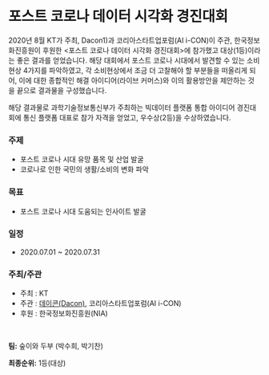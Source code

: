 # 포스트 코로나 데이터 시각화 경진대회

2020년 8월 KT가 주최, Dacon1)과 코리아스타트업포럼(AI i-CON)이 주관, 한국정보화진흥원이 후원한 <포스트 코로나 데이터 시각화 경진대회>에 참가했고 대상(1등)이라는 좋은 결과를 얻었습니다. 
해당 대회에서 포스트 코로나 시대에서 발견할 수 있는 소비현상 4가지를 파악하였고, 
각 소비현상에서 조금 더 고찰해야 할 부분들을 떠올리게 되어, 이에 대한 종합적인 
해결 아이디어(라이브 커머스)와 이의 활용방안을 제안하는 것을 끝으로 결과물을 구성했습니다. 

해당 결과물로 과학기술정보통신부가 주최하는 빅데이터 플랫폼 통합 아이디어 경진대회에 
통신 플랫폼 대표로 참가 자격을 얻었고, 우수상(2등)을 수상하였습니다.


### 주제

- 포스트 코로나 시대 유망 품목 및 산업 발굴
- 코로나로 인한 국민의 생활/소비의 변화 파악

### 목표

- 포스트 코로나 시대 도움되는 인사이트 발굴

### 일정

- 2020.07.01 ~ 2020.07.31

### 주최/주관

- 주최 : KT
- 주관 : [데이콘(Dacon)](https://dacon.io/competitions/official/235618/overview/), 코리아스타트업포럼(AI i-CON)
- 후원 : 한국정보화진흥원(NIA)

<br>

**팀:** 숲이와 두부 (박수희, 박기찬)


**최종순위:** 1등(대상)
